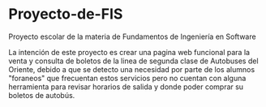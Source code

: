 # Proyecto-de-FIS
Proyecto escolar de la materia de Fundamentos de Ingeniería en Software 

<p>La intención de este proyecto es crear una pagina web funcional para la venta y consulta de boletos de la linea de segunda clase de Autobuses del Oriente, debido a que se detecto una necesidad por parte de los alumnos "foraneos" que frecuentan estos servicios pero no cuentan con alguna herramienta para revisar horarios de salida y donde poder comprar su boletos de autobús.</p>
